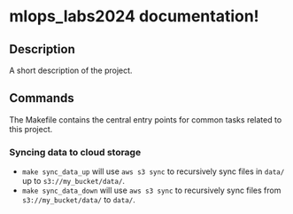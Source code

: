# mlops_labs2024 documentation!

## Description

A short description of the project.

## Commands

The Makefile contains the central entry points for common tasks related to this project.

### Syncing data to cloud storage

* `make sync_data_up` will use `aws s3 sync` to recursively sync files in `data/` up to `s3://my_bucket/data/`.
* `make sync_data_down` will use `aws s3 sync` to recursively sync files from `s3://my_bucket/data/` to `data/`.
